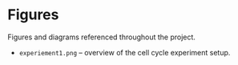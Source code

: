 # Figures

Figures and diagrams referenced throughout the project.

- `experiement1.png` – overview of the cell cycle experiment setup.
